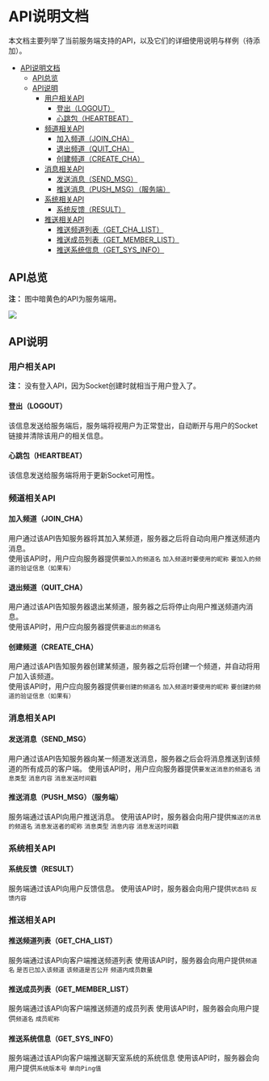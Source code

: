 # API说明文档

本文档主要列举了当前服务端支持的API，以及它们的详细使用说明与样例（待添加）。

- [API说明文档](#api说明文档)
    - [API总览](#api总览)
    - [API说明](#api说明)
        - [用户相关API](#用户相关api)
            - [登出（LOGOUT）](#登出logout)
            - [心跳包（HEARTBEAT）](#心跳包heartbeat)
        - [频道相关API](#频道相关api)
            - [加入频道（JOIN_CHA）](#加入频道join_cha)
            - [退出频道（QUIT_CHA）](#退出频道quit_cha)
            - [创建频道（CREATE_CHA）](#创建频道create_cha)
        - [消息相关API](#消息相关api)
            - [发送消息（SEND_MSG）](#发送消息send_msg)
            - [推送消息（PUSH_MSG）（服务端）](#推送消息push_msg服务端)
        - [系统相关API](#系统相关api)
            - [系统反馈（RESULT）](#系统反馈result)
        - [推送相关API](#推送相关api)
            - [推送频道列表（GET_CHA_LIST）](#推送频道列表get_cha_list)
            - [推送成员列表（GET_MEMBER_LIST）](#推送成员列表get_member_list)
            - [推送系统信息（GET_SYS_INFO）](#推送系统信息get_sys_info)

## API总览

**注：** 图中暗黄色的API为服务端用。

![](./DocRes/API_List.png)

## API说明

### 用户相关API

**注：** 没有登入API，因为Socket创建时就相当于用户登入了。

#### 登出（LOGOUT）

该信息发送给服务端后，服务端将视用户为正常登出，自动断开与用户的Socket链接并清除该用户的相关信息。

#### 心跳包（HEARTBEAT）

该信息发送给服务端将用于更新Socket可用性。

### 频道相关API

#### 加入频道（JOIN_CHA）

用户通过该API告知服务器将其加入某频道，服务器之后将自动向用户推送频道内消息。  
使用该API时，用户应向服务器提供`要加入的频道名` `加入频道时要使用的昵称` `要加入的频道的验证信息（如果有）`

#### 退出频道（QUIT_CHA）

用户通过该API告知服务器退出某频道，服务器之后将停止向用户推送频道内消息。  
使用该API时，用户应向服务器提供`要退出的频道名`

#### 创建频道（CREATE_CHA）

用户通过该API告知服务器创建某频道，服务器之后将创建一个频道，并自动将用户加入该频道。  
使用该API时，用户应向服务器提供`要创建的频道名` `加入频道时要使用的昵称` `要创建的频道的验证信息（如果有）`

### 消息相关API

#### 发送消息（SEND_MSG）

用户通过该API告知服务器向某一频道发送消息，服务器之后会将消息推送到该频道的所有成员的客户端。
使用该API时，用户应向服务器提供`要发送消息的频道名` `消息类型` `消息内容` `消息发送时间戳`

#### 推送消息（PUSH_MSG）（服务端）

服务端通过该API向用户推送消息。
使用该API时，服务器会向用户提供`推送的消息的频道名` `消息发送者的昵称` `消息类型` `消息内容` `消息发送时间戳`

### 系统相关API

#### 系统反馈（RESULT）

服务端通过该API向用户反馈信息。
使用该API时，服务器会向用户提供`状态码` `反馈内容`

### 推送相关API

#### 推送频道列表（GET_CHA_LIST）

服务端通过该API向客户端推送频道列表
使用该API时，服务器会向用户提供`频道名` `是否已加入该频道` `该频道是否公开` `频道内成员数量`

#### 推送成员列表（GET_MEMBER_LIST）

服务端通过该API向客户端推送频道的成员列表
使用该API时，服务器会向用户提供`频道名` `成员昵称`

#### 推送系统信息（GET_SYS_INFO）

服务端通过该API向客户端推送聊天室系统的系统信息
使用该API时，服务器会向用户提供`系统版本号` `单向Ping值`